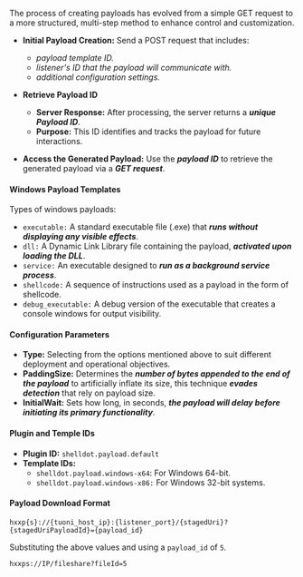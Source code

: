 The process of creating payloads has evolved from a simple GET request to a more structured, multi-step method to enhance control and customization.

- **Initial Payload Creation:** Send a POST request that includes: 
	- *payload template ID.*
	- *listener's ID that the payload will communicate with.*
	- *additional configuration settings.*
	
- **Retrieve Payload ID**
	- **Server Response:** After processing, the server returns a ***unique Payload ID***.
	- **Purpose:** This ID identifies and tracks the payload for future interactions.
	
- **Access the Generated Payload:** Use the ***payload ID*** to retrieve the generated payload via a ***GET request***.

#### Windows Payload Templates
Types of windows payloads:
- `executable:` A standard executable file (.exe) that ***runs without displaying any visible effects***.
- `dll:` A Dynamic Link Library file containing the payload, ***activated upon loading the DLL***.
- `service:` An executable designed to ***run as a background service process***.
- `shellcode:` A sequence of instructions used as a payload in the form of shellcode.
- `debug_executable:` A debug version of the executable that creates a console windows for output visibility.

#### Configuration Parameters
- **Type:** Selecting from the options mentioned above to suit different deployment and operational objectives.
- **PaddingSize:** Determines the ***number of bytes appended to the end of the payload*** to artificially inflate its size, this technique ***evades detection*** that rely on payload size.
- **InitialWait:** Sets how long, in seconds, ***the payload will delay before initiating its primary functionality***.

#### Plugin and Temple IDs
- **Plugin ID:** `shelldot.payload.default`
- **Template IDs:** 
	- `shelldot.payload.windows-x64`: For Windows 64-bit.
	- `shelldot.payload.windows-x86:` For Windows 32-bit systems.

#### Payload Download Format
```
hxxp{s}://{tuoni_host_ip}:{listener_port}/{stagedUri}?{stagedUriPayloadId}={payload_id}
```

Substituting the above values and using a `payload_id` of `5`.
```
hxxps://IP/fileshare?fileId=5
```